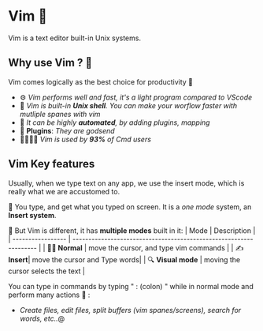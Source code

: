 
# Vim 🧪

Vim is a text editor built-in Unix systems. 

## Why use Vim ? 🚤
Vim comes logically as the best choice for productivity 🚀
- ⚙️ *Vim performs *well* and *fast*, it's a light program compared to VScode*
- 💨 *Vim is built-in **Unix shell**. You can make your worflow faster with mutliple spanes with vim*
- 🤖 *It can be highly **automated**, by adding *plugins, mapping**
-  🔌 **Plugins**: *They are godsend* 
- 👩‍💻👨‍💻 *Vim is used by **93%** of Cmd users*


## Vim Key features 
Usually, when we type text on any app, we use the insert mode, which is really
what we are accustomed to. 

🎹 You type, and get what you typed on screen. 
It is a *one mode* system, an **Insert system**.


🥊 But Vim is different, it has **multiple modes** built in it:
   |   Mode         |    Description                                                         |
| ----------------- | ------------------------------------------------------------------ |
| **👨‍🔬 Normal** | move the cursor, and type vim commands |
| ✍️ **Insert**|  move the cursor and Type words|
|  🔍 **Visual mode** | moving the cursor selects the text |


    

You can type in commands by typing " : (colon) "  while in normal mode
and perform many actions 📲 : 
- *Create files, edit files, split buffers (vim spanes/screens), search for words, etc..*@
